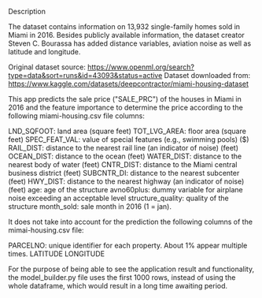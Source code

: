 Description

The dataset contains information on 13,932 single-family homes sold in Miami in 2016. Besides 
publicly available information, the dataset creator Steven C. Bourassa has added distance 
variables, aviation noise as well as latitude and longitude.

Original dataset source: https://www.openml.org/search?type=data&sort=runs&id=43093&status=active
Dataset downloaded from: https://www.kaggle.com/datasets/deepcontractor/miami-housing-dataset

This app predicts the sale price ("SALE_PRC") of the houses in Miami in 2016 and the feature
importance to determine the price according to the following miami-housing.csv file columns: 

LND_SQFOOT: land area (square feet)
TOT_LVG_AREA: floor area (square feet)
SPEC_FEAT_VAL: value of special features (e.g., swimming pools) ($)
RAIL_DIST: distance to the nearest rail line (an indicator of noise) (feet)
OCEAN_DIST: distance to the ocean (feet)
WATER_DIST: distance to the nearest body of water (feet)
CNTR_DIST: distance to the Miami central business district (feet)
SUBCNTR_DI: distance to the nearest subcenter (feet)
HWY_DIST: distance to the nearest highway (an indicator of noise) (feet)
age: age of the structure
avno60plus: dummy variable for airplane noise exceeding an acceptable level
structure_quality: quality of the structure
month_sold: sale month in 2016 (1 = jan).

It does not take into account for the prediction the following columns of the mimai-housing.csv file:

PARCELNO: unique identifier for each property. About 1% appear multiple times.
LATITUDE
LONGITUDE

For the purpose of being able to see the application result and functionality, the model_builder.py
file uses the first 1000 rows, instead of using the whole dataframe, which would result in a long 
time awaiting period.
